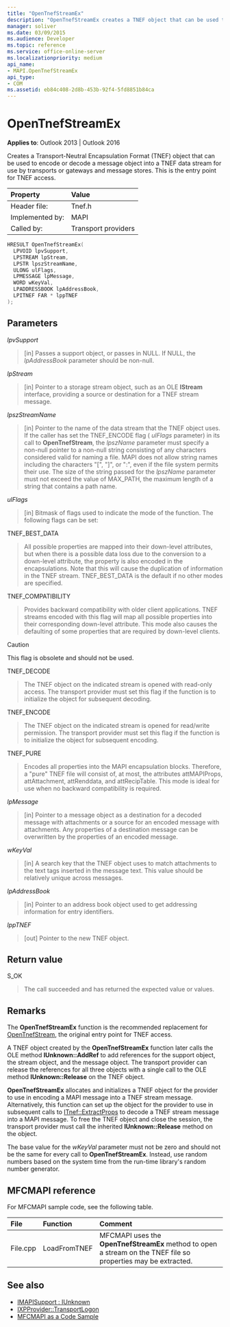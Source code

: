 ```yaml
---
title: "OpenTnefStreamEx"
description: "OpenTnefStreamEx creates a TNEF object that can be used to encode or decode a message object into a TNEF data stream."
manager: soliver
ms.date: 03/09/2015
ms.audience: Developer
ms.topic: reference
ms.service: office-online-server
ms.localizationpriority: medium
api_name:
- MAPI.OpenTnefStreamEx
api_type:
- COM
ms.assetid: eb84c408-2d8b-453b-92f4-5fd8851b84ca
---
```


# OpenTnefStreamEx

**Applies to**: Outlook 2013 | Outlook 2016 
  
Creates a Transport-Neutral Encapsulation Format (TNEF) object that can be used to encode or decode a message object into a TNEF data stream for use by transports or gateways and message stores. This is the entry point for TNEF access. 
  
|Property |Value |
|:-----|:-----|
|Header file:  <br/> |Tnef.h  <br/> |
|Implemented by:  <br/> |MAPI  <br/> |
|Called by:  <br/> |Transport providers  <br/> |
   
```cpp
HRESULT OpenTnefStreamEx(
  LPVOID lpvSupport,
  LPSTREAM lpStream,
  LPSTR lpszStreamName,
  ULONG ulFlags,
  LPMESSAGE lpMessage,
  WORD wKeyVal,
  LPADDRESSBOOK lpAddressBook,
  LPITNEF FAR * lppTNEF
);
```

## Parameters

_lpvSupport_
  
> [in] Passes a support object, or passes in NULL. If NULL, the  _lpAddressBook_ parameter should be non-null. 
    
_lpStream_
  
> [in] Pointer to a storage stream object, such as an OLE **IStream** interface, providing a source or destination for a TNEF stream message. 
    
_lpszStreamName_
  
> [in] Pointer to the name of the data stream that the TNEF object uses. If the caller has set the TNEF_ENCODE flag ( _ulFlags_ parameter) in its call to **OpenTnefStream**, the  _lpszName_ parameter must specify a non-null pointer to a non-null string consisting of any characters considered valid for naming a file. MAPI does not allow string names including the characters "[", "]", or ":", even if the file system permits their use. The size of the string passed for the  _lpszName_ parameter must not exceed the value of MAX_PATH, the maximum length of a string that contains a path name. 
    
_ulFlags_
  
> [in] Bitmask of flags used to indicate the mode of the function. The following flags can be set:
    
TNEF_BEST_DATA 
  
> All possible properties are mapped into their down-level attributes, but when there is a possible data loss due to the conversion to a down-level attribute, the property is also encoded in the encapsulations. Note that this will cause the duplication of information in the TNEF stream. TNEF_BEST_DATA is the default if no other modes are specified. 
    
TNEF_COMPATIBILITY 
  
> Provides backward compatibility with older client applications. TNEF streams encoded with this flag will map all possible properties into their corresponding down-level attribute. This mode also causes the defaulting of some properties that are required by down-level clients. 
    
  > [!CAUTION]
  > This flag is obsolete and should not be used. 
  
TNEF_DECODE 
  
> The TNEF object on the indicated stream is opened with read-only access. The transport provider must set this flag if the function is to initialize the object for subsequent decoding.
    
TNEF_ENCODE 
  
> The TNEF object on the indicated stream is opened for read/write permission. The transport provider must set this flag if the function is to initialize the object for subsequent encoding.
    
TNEF_PURE 
  
> Encodes all properties into the MAPI encapsulation blocks. Therefore, a "pure" TNEF file will consist of, at most, the attributes attMAPIProps, attAttachment, attRenddata, and attRecipTable. This mode is ideal for use when no backward compatibility is required.
    
_lpMessage_
  
> [in] Pointer to a message object as a destination for a decoded message with attachments or a source for an encoded message with attachments. Any properties of a destination message can be overwritten by the properties of an encoded message.
    
_wKeyVal_
  
> [in] A search key that the TNEF object uses to match attachments to the text tags inserted in the message text. This value should be relatively unique across messages. 
    
_lpAddressBook_
  
> [in] Pointer to an address book object used to get addressing information for entry identifiers. 
    
_lppTNEF_
  
> [out] Pointer to the new TNEF object.
    
## Return value

S_OK 
  
> The call succeeded and has returned the expected value or values.
    
## Remarks

The **OpenTnefStreamEx** function is the recommended replacement for [OpenTnefStream](opentnefstream.md), the original entry point for TNEF access. 
  
A TNEF object created by the **OpenTnefStreamEx** function later calls the OLE method **IUnknown::AddRef** to add references for the support object, the stream object, and the message object. The transport provider can release the references for all three objects with a single call to the OLE method **IUnknown::Release** on the TNEF object. 
  
**OpenTnefStreamEx** allocates and initializes a TNEF object for the provider to use in encoding a MAPI message into a TNEF stream message. Alternatively, this function can set up the object for the provider to use in subsequent calls to [ITnef::ExtractProps](itnef-extractprops.md) to decode a TNEF stream message into a MAPI message. To free the TNEF object and close the session, the transport provider must call the inherited **IUnknown::Release** method on the object. 
  
The base value for the  _wKeyVal_ parameter must not be zero and should not be the same for every call to **OpenTnefStreamEx**. Instead, use random numbers based on the system time from the run-time library's random number generator.
  
## MFCMAPI reference

For MFCMAPI sample code, see the following table.
  
|**File**|**Function**|**Comment**|
|:-----|:-----|:-----|
|File.cpp  <br/> |LoadFromTNEF  <br/> |MFCMAPI uses the **OpenTnefStreamEx** method to open a stream on the TNEF file so properties may be extracted. |
   
## See also

- [IMAPISupport : IUnknown](imapisupportiunknown.md)
- [IXPProvider::TransportLogon](ixpprovider-transportlogon.md)
- [MFCMAPI as a Code Sample](mfcmapi-as-a-code-sample.md)

